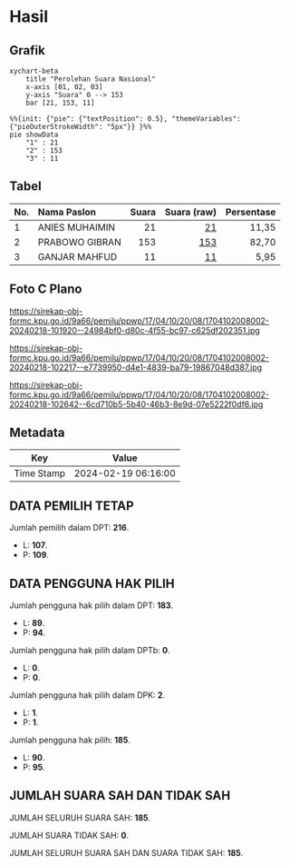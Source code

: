 # Hasil

## Grafik

```mermaid
xychart-beta
    title "Perolehan Suara Nasional"
    x-axis [01, 02, 03]
    y-axis "Suara" 0 --> 153
    bar [21, 153, 11]
```

```mermaid
%%{init: {"pie": {"textPosition": 0.5}, "themeVariables": {"pieOuterStrokeWidth": "5px"}} }%%
pie showData
    "1" : 21
    "2" : 153
    "3" : 11
```

## Tabel

| No. | Nama Paslon    | Suara | Suara (raw) | Persentase |
|:--- |:-------------- | -----:| -----------:| ----------:|
| 1   | ANIES MUHAIMIN | 21    | [21][p-1]   | 11,35      |
| 2   | PRABOWO GIBRAN | 153   | [153][p-2]  | 82,70      |
| 3   | GANJAR MAHFUD  | 11    | [11][p-3]   | 5,95       |


[p-1]: https://github.com/gigit-pemilu/pemilu-2024/blob/main/pilpres/hitung-suara/sub/17-bengkulu/sub/04-kaur/sub/10-luas/sub/2008-benua-ratu/sub/002-tps/sub/paslon-1.txt
[p-2]: https://github.com/gigit-pemilu/pemilu-2024/blob/main/pilpres/hitung-suara/sub/17-bengkulu/sub/04-kaur/sub/10-luas/sub/2008-benua-ratu/sub/002-tps/sub/paslon-2.txt
[p-3]: https://github.com/gigit-pemilu/pemilu-2024/blob/main/pilpres/hitung-suara/sub/17-bengkulu/sub/04-kaur/sub/10-luas/sub/2008-benua-ratu/sub/002-tps/sub/paslon-3.txt

## Foto C Plano

https://sirekap-obj-formc.kpu.go.id/9a66/pemilu/ppwp/17/04/10/20/08/1704102008002-20240218-101920--24984bf0-d80c-4f55-bc97-c625df202351.jpg

https://sirekap-obj-formc.kpu.go.id/9a66/pemilu/ppwp/17/04/10/20/08/1704102008002-20240218-102217--e7739950-d4e1-4839-ba79-19867048d387.jpg

https://sirekap-obj-formc.kpu.go.id/9a66/pemilu/ppwp/17/04/10/20/08/1704102008002-20240218-102642--6cd710b5-5b40-46b3-8e9d-07e5222f0df6.jpg


## Metadata

| Key        | Value               |
| ---------- | ------------------- |
| Time Stamp | 2024-02-19 06:16:00 |


## DATA PEMILIH TETAP

Jumlah pemilih dalam DPT: **216**.
 * L: **107**.
 * P: **109**.

## DATA PENGGUNA HAK PILIH

Jumlah pengguna hak pilih dalam DPT: **183**.
 * L: **89**.
 * P: **94**.

Jumlah pengguna hak pilih dalam DPTb: **0**.
 * L: **0**.
 * P: **0**.

Jumlah pengguna hak pilih dalam DPK: **2**.
 * L: **1**.
 * P: **1**.

Jumlah pengguna hak pilih: **185**.
 * L: **90**.
 * P: **95**.

## JUMLAH SUARA SAH DAN TIDAK SAH

JUMLAH SELURUH SUARA SAH: **185**.

JUMLAH SUARA TIDAK SAH: **0**.

JUMLAH SELURUH SUARA SAH DAN SUARA TIDAK SAH: **185**.


